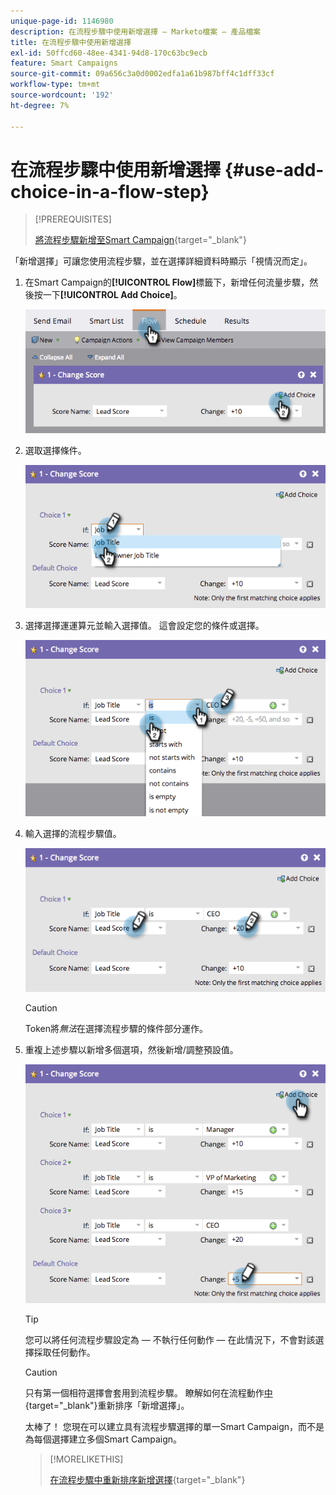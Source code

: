 ```yaml
---
unique-page-id: 1146980
description: 在流程步驟中使用新增選擇 — Marketo檔案 — 產品檔案
title: 在流程步驟中使用新增選擇
exl-id: 50ffcd60-48ee-4341-94d8-170c63bc9ecb
feature: Smart Campaigns
source-git-commit: 09a656c3a0d0002edfa1a61b987bff4c1dff33cf
workflow-type: tm+mt
source-wordcount: '192'
ht-degree: 7%

---
```


# 在流程步驟中使用新增選擇 {#use-add-choice-in-a-flow-step}

>[!PREREQUISITES]
>
>[將流程步驟新增至Smart Campaign](/help/marketo/product-docs/core-marketo-concepts/smart-campaigns/flow-actions/add-a-flow-step-to-a-smart-campaign.md){target="_blank"}

「新增選擇」可讓您使用流程步驟，並在選擇詳細資料時顯示「視情況而定」。

1. 在Smart Campaign的&#x200B;**[!UICONTROL Flow]**&#x200B;標籤下，新增任何流量步驟，然後按一下&#x200B;**[!UICONTROL Add Choice]**。

   ![](assets/use-add-choice-in-a-flow-step-1.png)

1. 選取選擇條件。

   ![](assets/use-add-choice-in-a-flow-step-2.png)

1. 選擇選擇運運算元並輸入選擇值。 這會設定您的條件或選擇。

   ![](assets/use-add-choice-in-a-flow-step-3.png)

1. 輸入選擇的流程步驟值。

   ![](assets/use-add-choice-in-a-flow-step-4.png)

   >[!CAUTION]
   >
   >Token將&#x200B;_無法_&#x200B;在選擇流程步驟的條件部分運作。

1. 重複上述步驟以新增多個選項，然後新增/調整預設值。

   ![](assets/use-add-choice-in-a-flow-step-5.png)

   >[!TIP]
   >
   >您可以將任何流程步驟設定為 — 不執行任何動作 — 在此情況下，不會對該選擇採取任何動作。

   >[!CAUTION]
   >
   >只有第一個相符選擇會套用到流程步驟。 瞭解如何在流程動作[中](/help/marketo/product-docs/core-marketo-concepts/smart-campaigns/flow-actions/reorder-add-choice-in-a-flow-step.md){target="_blank"}重新排序「新增選擇」。

   太棒了！ 您現在可以建立具有流程步驟選擇的單一Smart Campaign，而不是為每個選擇建立多個Smart Campaign。

   >[!MORELIKETHIS]
   >
   >[在流程步驟中重新排序新增選擇](/help/marketo/product-docs/core-marketo-concepts/smart-campaigns/flow-actions/reorder-add-choice-in-a-flow-step.md){target="_blank"}
